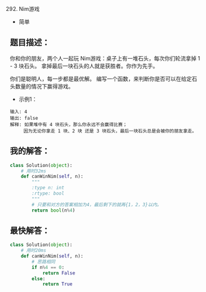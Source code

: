 292. Nim游戏

- 简单

## 题目描述：
你和你的朋友，两个人一起玩 Nim游戏：桌子上有一堆石头，每次你们轮流拿掉 1 - 3 块石头。 拿掉最后一块石头的人就是获胜者。你作为先手。

你们是聪明人，每一步都是最优解。 编写一个函数，来判断你是否可以在给定石头数量的情况下赢得游戏。
- 示例1：
```
输入: 4
输出: false
解释: 如果堆中有 4 块石头，那么你永远不会赢得比赛；
     因为无论你拿走 1 块、2 块 还是 3 块石头，最后一块石头总是会被你的朋友拿走。
```


## 我的解答：
``` python
class Solution(object):
    # 用时32ms
    def canWinNim(self, n):
        """
        :type n: int
        :rtype: bool
        """
        # 只要和对方的答案相加为4，最后剩下的就再{1，2，3}以内。
        return bool(n%4)
```

## 最快解答：
``` python
class Solution(object):
    # 用时20ms
    def canWinNim(self, n):
        # 思路相同
        if n%4 == 0:
            return False
        else:
            return True
```

